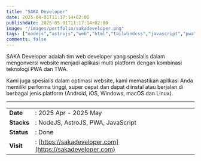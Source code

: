 ```yaml
---
title: "SAKA Developer"
date: 2025-04-01T11:17:14+02:00
publishdate: 2025-05-01T11:17:14+02:00
image: "/images/portfolio/sakadeveloper.png"
tags: ["nodejs","astrojs","web","html","tailwindcss","javascript","pwa","cross-platform","landing"]
comments: false
---
```


SAKA Developer adalah tim web developer yang spesialis dalam mengonversi website menjadi aplikasi multi platform dengan kombinasi teknologi PWA dan TWA.
<!--more-->

Kami juga spesialis dalam optimasi website, kami memastikan aplikasi Anda memiliki performa tinggi, super cepat dan dapat diinstal atau berjalan di berbagai jenis platform (Android, iOS, Windows, macOS dan Linux).

---

|||
|---|---|
|**Date**| : 2025 Apr - 2025 May
|**Stacks**| : NodeJS, AstroJS, PWA, JavaScript
|**Status**| : Done
|**Visit**| : [https://sakadeveloper.com](https://sakadeveloper.com)

